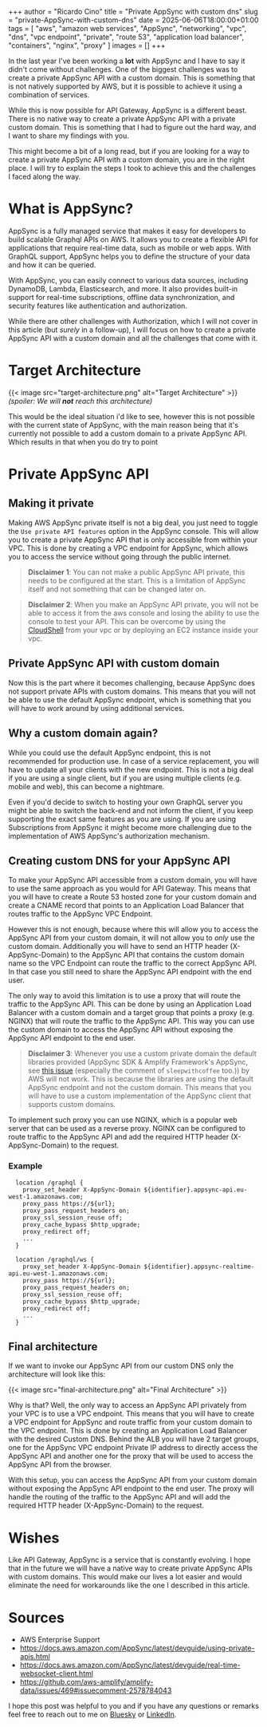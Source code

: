 +++
author = "Ricardo Cino"
title = "Private AppSync with custom dns"
slug = "private-AppSync-with-custom-dns"
date = 2025-06-06T18:00:00+01:00
tags = [
    "aws",
    "amazon web services",
    "AppSync",
    "networking",
    "vpc",
    "dns",
    "vpc endpoint",
    "private",
    "route 53",
    "application load balancer",
    "containers",
    "nginx",
    "proxy"
  ]
images = []
+++

In the last year I've been working a **lot** with AppSync and I have to say it didn't come without challenges. One of the biggest challenges was to create a private AppSync API with a custom domain. This is something that is not natively supported by AWS, but it is possible to achieve it using a combination of services.

While this is now possible for API Gateway, AppSync is a different beast. There is no native way to create a private AppSync API with a private custom domain. This is something that I had to figure out the hard way, and I want to share my findings with you.

This might become a bit of a long read, but if you are looking for a way to create a private AppSync API with a custom domain, you are in the right place. I will try to explain the steps I took to achieve this and the challenges I faced along the way.

<!--more-->

# What is AppSync?

AppSync is a fully managed service that makes it easy for developers to build scalable Graphql APIs on AWS. It allows you to create a flexible API for applications that require real-time data, such as mobile or web apps. With GraphQL support, AppSync helps you to define the structure of your data and how it can be queried.

With AppSync, you can easily connect to various data sources, including DynamoDB, Lambda, Elasticsearch, and more. It also provides built-in support for real-time subscriptions, offline data synchronization, and security features like authentication and authorization.

While there are other challenges with Authorization, which I will not cover in this article (but _surely_ in a follow-up), I will focus on how to create a private AppSync API with a custom domain and all the challenges that come with it.

# Target Architecture

{{< image src="target-architecture.png" alt="Target Architecture" >}}
_(spoiler: We will **not** reach this architecture)_

This would be the ideal situation i'd like to see, however this is not possible with the current state of AppSync, with the main reason being that it's currently not possible to add a custom domain to a private AppSync API. Which results in that when you do try to point

# Private AppSync API

## Making it private

Making AWS AppSync private itself is not a big deal, you just need to toggle the `Use private API features` option in the AppSync console. This will allow you to create a private AppSync API that is only accessible from within your VPC. This is done by creating a VPC endpoint for AppSync, which allows you to access the service without going through the public internet.

> **Disclaimer 1**: You can not make a public AppSync API private, this needs to be configured at the start. This is a limitation of AppSync itself and not something that can be changed later on.

> **Disclaimer 2**: When you make an AppSync API private, you will not be able to access it from the aws console and losing the ability to use the console to test your API. This can be overcome by using the <a href="/2024/aws-cloudshell-in-your-own-vpc/" target="_blank" alt="AWS CloudShell in your own vpc">CloudShell</a> from your vpc or by deploying an EC2 instance inside your vpc.

## Private AppSync API with custom domain

Now this is the part where it becomes challenging, because AppSync does not support private APIs with custom domains. This means that you will not be able to use the default AppSync endpoint, which is something that you will have to work around by using additional services.

## Why a custom domain again?

While you could use the default AppSync endpoint, this is not recommended for production use. In case of a service replacement, you will have to update all your clients with the new endpoint. This is not a big deal if you are using a single client, but if you are using multiple clients (e.g. mobile and web), this can become a nightmare.

Even if you'd decide to switch to hosting your own GraphQL server you might be able to switch the back-end and not inform the client, if you keep supporting the exact same features as you are using. If you are using Subscriptions from AppSync it might become more challenging due to the implementation of AWS AppSync's authorization mechanism.

## Creating custom DNS for your AppSync API

To make your AppSync API accessible from a custom domain, you will have to use the same approach as you would for API Gateway. This means that you will have to create a Route 53 hosted zone for your custom domain and create a CNAME record that points to an Application Load Balancer that routes traffic to the AppSync VPC Endpoint.

However this is not enough, because where this will allow you to access the AppSync API from your custom domain, it will not allow you to *only* use the custom domain. Additionally you will have to send an HTTP header (X-AppSync-Domain) to the AppSync API that contains the custom domain name so the VPC Endpoint can route the traffic to the correct AppSync API. In that case you still need to share the AppSync API endpoint with the end user.

The only way to avoid this limitation is to use a proxy that will route the traffic to the AppSync API. This can be done by using an Application Load Balancer with a custom domain and a target group that points a proxy (e.g. NGINX) that will route the traffic to the AppSync API. This way you can use the custom domain to access the AppSync API without exposing the AppSync API endpoint to the end user.

> **Disclaimer 3**: Whenever you use a custom private domain the default libraries provided (AppSync SDK & Amplify Framework's AppSync, see <a href="https://github.com/aws-amplify/amplify-data/issues/469" target="_blank">this issue</a> (especially the comment of `sleepwithcoffee` too.)) by AWS will not work. This is because the libraries are using the default AppSync endpoint and not the custom domain. This means that you will have to use a custom implementation of the AppSync client that supports custom domains.

To implement such proxy you can use NGINX, which is a popular web server that can be used as a reverse proxy. NGINX can be configured to route traffic to the AppSync API and add the required HTTP header (X-AppSync-Domain) to the request.

### Example

```
  location /graphql {
    proxy_set_header X-AppSync-Domain ${identifier}.appsync-api.eu-west-1.amazonaws.com;
    proxy_pass https://${url};
    proxy_pass_request_headers on;
    proxy_ssl_session_reuse off;
    proxy_cache_bypass $http_upgrade;
    proxy_redirect off;
    ...
  }

  location /graphql/ws {
    proxy_set_header X-AppSync-Domain ${identifier}.appsync-realtime-api.eu-west-1.amazonaws.com;
    proxy_pass https://${url};
    proxy_pass_request_headers on;
    proxy_ssl_session_reuse off;
    proxy_cache_bypass $http_upgrade;
    proxy_redirect off;
    ...
  }
```

## Final architecture

If we want to invoke our AppSync API from our custom DNS only the architecture will look like this:

{{< image src="final-architecture.png" alt="Final Architecture" >}}

Why is that? Well, the only way to access an AppSync API privately from your VPC is to use a VPC endpoint. This means that you will have to create a VPC endpoint for AppSync and route traffic from your custom domain to the VPC endpoint. This is done by creating an Application Load Balancer with the desired Custom DNS. Behind the ALB you will have 2 target groups, one for the AppSync VPC endpoint Private IP address to directly access the AppSync API and another one for the proxy that will be used to access the AppSync API from the browser.

With this setup, you can access the AppSync API from your custom domain without exposing the AppSync API endpoint to the end user. The proxy will handle the routing of the traffic to the AppSync API and will add the required HTTP header (X-AppSync-Domain) to the request.

# Wishes

Like API Gateway, AppSync is a service that is constantly evolving. I hope that in the future we will have a native way to create private AppSync APIs with custom domains. This would make our lives a lot easier and would eliminate the need for workarounds like the one I described in this article.

# Sources

- AWS Enterprise Support
- <a href="https://docs.aws.amazon.com/AppSync/latest/devguide/using-private-apis.html" target="_blank">https://docs.aws.amazon.com/AppSync/latest/devguide/using-private-apis.html</a>
- <a href="https://docs.aws.amazon.com/AppSync/latest/devguide/real-time-websocket-client.html" target="_blank">https://docs.aws.amazon.com/AppSync/latest/devguide/real-time-websocket-client.html</a>
- <a href="https://github.com/aws-amplify/amplify-data/issues/469#issuecomment-2578784043" target="_blank">https://github.com/aws-amplify/amplify-data/issues/469#issuecomment-2578784043</a>

I hope this post was helpful to you and if you have any questions or remarks feel free to reach out to me on <a href="https://bsky.app/profile/cino.io" target="_blank">Bluesky</a> or <a href="https://www.linkedin.com/in/cinoricardo/" target="_blank">LinkedIn</a>.

